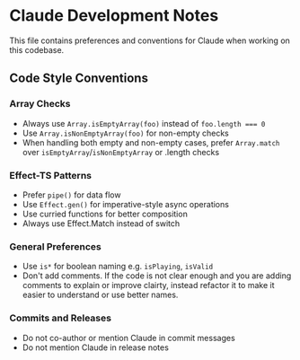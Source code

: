 # Claude Development Notes

This file contains preferences and conventions for Claude when working on this codebase.

## Code Style Conventions

### Array Checks

- Always use `Array.isEmptyArray(foo)` instead of `foo.length === 0`
- Use `Array.isNonEmptyArray(foo)` for non-empty checks
- When handling both empty and non-empty cases, prefer `Array.match` over `isEmptyArray`/`isNonEmptyArray` or .length checks

### Effect-TS Patterns

- Prefer `pipe()` for data flow
- Use `Effect.gen()` for imperative-style async operations
- Use curried functions for better composition
- Always use Effect.Match instead of switch

### General Preferences

- Use `is*` for boolean naming e.g. `isPlaying`, `isValid`
- Don't add comments. If the code is not clear enough and you are adding
  comments to explain or improve clairty, instead refactor it to make it easier to
  understand or use better names.

### Commits and Releases

- Do not co-author or mention Claude in commit messages
- Do not mention Claude in release notes
